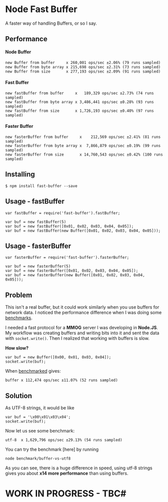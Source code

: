 Node Fast Buffer
================
A faster way of handling Buffers, or so I say.

Performance
-----------

#### Node Buffer ####

    new Buffer from buffer     x 260,001 ops/sec ±2.06% (79 runs sampled)
    new Buffer from byte array x 215,698 ops/sec ±2.31% (73 runs sampled)
    new Buffer from size       x 277,193 ops/sec ±2.09% (91 runs sampled)

#### Fast Buffer ####

    new fastBuffer from buffer     x   189,329 ops/sec ±2.73% (74 runs sampled)
    new fastBuffer from byte array x 3,486,441 ops/sec ±0.28% (93 runs sampled)
    new fastBuffer from size       x 1,726,193 ops/sec ±0.40% (97 runs sampled)

#### Faster Buffer ####

    new fasterBuffer from buffer     x    212,569 ops/sec ±2.41% (81 runs sampled)
    new fasterBuffer from byte array x  7,866,879 ops/sec ±0.19% (99 runs sampled)
    new fasterBuffer from size       x 14,760,543 ops/sec ±0.42% (100 runs sampled)

Installing
----------

    $ npm install fast-buffer --save


Usage - fastBuffer
-------------------

    var fastBuffer = require('fast-buffer').fastBuffer;

    var buf = new fastBuffer(5)
    var buf = new fastBuffer([0x01, 0x02, 0x03, 0x04, 0x05]);
    var buf = new fastBuffer(new Buffer([0x01, 0x02, 0x03, 0x04, 0x05]));

Usage - fasterBuffer
---------------------

    var fasterBuffer = require('fast-buffer').fasterBuffer;

    var buf = new fasterBuffer(5)
    var buf = new fasterBuffer([0x01, 0x02, 0x03, 0x04, 0x05]);
    var buf = new fasterBuffer(new Buffer([0x01, 0x02, 0x03, 0x04, 0x05]));

Problem
-------

This isn't a real buffer, but it could work similarly when you use buffers for network data.
I noticed the performance difference when I was doing some [benchmarks](https://github.com/majimboo/node-benchmarks).

I needed a fast protocol for a **MMOG** server I was developing in **Node.JS**. My workflow was creating buffers and writing bits into it
and sent the data with `socket.write()`. Then I realized that working with buffers is slow.

**How slow?**

    var buf = new Buffer([0x00, 0x01, 0x03, 0x04]);
    socket.write(buf);

When [benchmarked](https://github.com/majimboo/node-fast-buffer/blob/master/benchmark/buffer-vs-utf8.js#L21) gives:

    buffer x 112,474 ops/sec ±11.07% (52 runs sampled)

Solution
--------

As UTF-8 strings, it would be like

    var buf = '\x00\x01\x03\x04';
    socket.write(buf);

Now let us see some benchmark:

    utf-8  x 1,629,796 ops/sec ±29.13% (54 runs sampled)

You can try the benchmark [here] by running

    node benchmark/buffer-vs-utf8

As you can see, there is a huge difference in speed, using utf-8 strings gives you about **x14 more performance** than using buffers.

# WORK IN PROGRESS - TBC#
